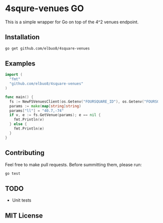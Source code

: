 # 4squre-venues GO

This is a simple wrapper for Go on top of the 4^2 venues endpoint.

## Installation

```bash
go get github.com/elbuo8/4square-venues
```

## Examples

```go
import (
  "fmt"
  "github.com/elbuo8/4square-venues"
)

func main() {
  fs := NewFSVenuesClient(os.Getenv("FOURSQUARE_ID"), os.Getenv("FOURSQUARE_SECRET"))
  params := make(map[string]string)
  params["ll"] = "40.7,-74"
  if v, e := fs.GetVenue(params); e == nil {
    fmt.Println(v)
  } else {
    fmt.Println(e)
  }
}
```

## Contributing

Feel free to make pull requests. Before summitting them, please run:
```bash
go test
```

## TODO

* Unit tests

## MIT License
